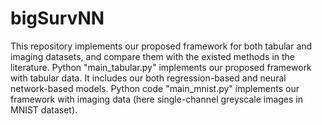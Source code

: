 # bigSurvNN
This repository implements our proposed framework for both tabular and imaging datasets, and compare them with the existed methods in the literature. 
Python "main_tabular.py" implements our proposed framework with tabular data. It includes our both regression-based and neural network-based models. Python code "main_mnist.py"
implements our framework with imaging data (here single-channel greyscale images in MNIST dataset).
